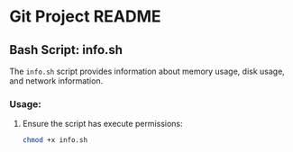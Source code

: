# Git Project README

## Bash Script: info.sh

The `info.sh` script provides information about memory usage, disk usage, and network information.

### Usage:

1. Ensure the script has execute permissions:
   ```bash
   chmod +x info.sh

